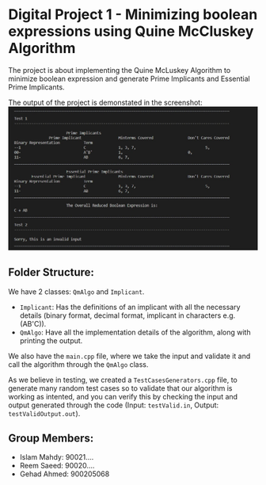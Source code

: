 # Digital Project 1 - Minimizing boolean expressions using Quine McCluskey Algorithm

The project is about implementing the Quine McLuskey Algorithm to minimize boolean expression and generate Prime Implicants and Essential Prime Implicants. 

The output of the project is demonstated in the screenshot:
![](./example.jpeg)

## Folder Structure:
We have 2 classes: `QmAlgo` and `Implicant`.

- `Implicant`: Has the definitions of an implicant with all the necessary details (binary format, decimal format, implicant in characters e.g. (AB'C)).
- `QmAlgo`: Have all the implementation  details of the algorithm, along with printing the output.

We also have the `main.cpp` file, where we take the input and validate it and call the algorithm through the `QmAlgo` class.

As we believe in testing, we created a `TestCasesGenerators.cpp` file, to generate many random test cases so to validate that our algorithm is working as intented, and you can verify this by checking the input and output generated through the code (Input: `testValid.in`, Output: `testValidOutput.out`).

## Group Members: 
- Islam Mahdy: 90021....
- Reem Saeed: 90020....
- Gehad Ahmed: 900205068


